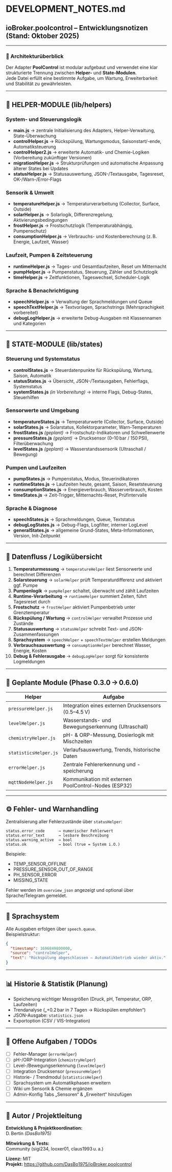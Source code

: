 # DEVELOPMENT_NOTES.md  
## ioBroker.poolcontrol – Entwicklungsnotizen (Stand: Oktober 2025)

---

### 🧩 Architekturüberblick

Der Adapter **PoolControl** ist modular aufgebaut und verwendet eine klar strukturierte Trennung zwischen **Helper-** und **State-Modulen**.  
Jede Datei erfüllt eine bestimmte Aufgabe, um Wartung, Erweiterbarkeit und Stabilität zu gewährleisten.

---

## 📁 HELPER-MODULE (lib/helpers)

### System- und Steuerungslogik
- **main.js** → zentrale Initialisierung des Adapters, Helper-Verwaltung, State-Überwachung
- **controlHelper.js** → Rückspülung, Wartungsmodus, Saisonstart/-ende, Automatiksteuerung
- **controlHelper2.js** → erweiterte Automatik- und Chemie-Logiken (Vorbereitung zukünftiger Versionen)
- **migrationHelper.js** → Strukturprüfungen und automatische Anpassung älterer States bei Updates
- **statusHelper.js** → Statusauswertung, JSON-/Textausgabe, Tagesreset, OK-/Warn-/Error-Flags

### Sensorik & Umwelt
- **temperatureHelper.js** → Temperaturverarbeitung (Collector, Surface, Outside)
- **solarHelper.js** → Solarlogik, Differenzregelung, Aktivierungsbedingungen
- **frostHelper.js** → Frostschutzlogik (Temperaturabhängig, Pumpenschutz)
- **consumptionHelper.js** → Verbrauchs- und Kostenberechnung (z. B. Energie, Laufzeit, Wasser)

### Laufzeit, Pumpen & Zeitsteuerung
- **runtimeHelper.js** → Tages- und Gesamtlaufzeiten, Reset um Mitternacht
- **pumpHelper.js** → Pumpenstatus, Steuerung, Zähler und Schutzlogik
- **timeHelper.js** → Zeitfunktionen, Tageswechsel, Scheduler-Logik

### Sprache & Benachrichtigung
- **speechHelper.js** → Verwaltung der Sprachmeldungen und Queue
- **speechTextHelper.js** → Textvorlagen, Sprachstrings (Mehrsprachigkeit vorbereitet)
- **debugLogHelper.js** → erweiterte Debug-Ausgaben mit Klassennamen und Kategorien

---

## 📁 STATE-MODULE (lib/states)

### Steuerung und Systemstatus
- **controlStates.js** → Steuerdatenpunkte für Rückspülung, Wartung, Saison, Automatik
- **statusStates.js** → Übersicht, JSON-/Textausgaben, Fehlerflags, Systemstatus
- **systemStates.js** *(in Vorbereitung)* → interne Flags, Debug-States, Steuerhilfen

### Sensorwerte und Umgebung
- **temperatureStates.js** → Temperaturwerte (Collector, Surface, Outside)
- **solarStates.js** → Solarstatus, Kollektorparameter, Warn-Temperaturen
- **frostStates.js** *(geplant)* → Frostschutz-Indikatoren und Schwellenwerte
- **pressureStates.js** *(geplant)* → Drucksensor (0–10 bar / 150 PSI), Filterüberwachung
- **levelStates.js** *(geplant)* → Wasserstandssensorik (Ultraschall / Bewegung)

### Pumpen und Laufzeiten
- **pumpStates.js** → Pumpenstatus, Modus, Steuerindikatoren
- **runtimeStates.js** → Laufzeiten heute, gesamt, Saison, Resetsteuerung
- **consumptionStates.js** → Energieverbrauch, Wasserverbrauch, Kosten
- **timeStates.js** → Zeit-Trigger, Mitternachts-Reset, Prüfintervalle

### Sprache & Diagnose
- **speechStates.js** → Sprachmeldungen, Queue, Textstatus
- **debugLogStates.js** → Debug-Flags, Logfilter, interner LogLevel
- **generalStates.js** → allgemeine Grund-States, Meta-Informationen, Version, Init-Zeitpunkt

---

## 🔄 Datenfluss / Logikübersicht

1. **Temperaturmessung** → `temperatureHelper` liest Sensorwerte und berechnet Differenzen  
2. **Solarsteuerung** → `solarHelper` prüft Temperaturdifferenz und aktiviert ggf. Pumpe  
3. **Pumpenlogik** → `pumpHelper` schaltet, überwacht und zählt Laufzeiten  
4. **Runtime-Verarbeitung** → `runtimeHelper` summiert Zeiten, führt Tagesreset durch  
5. **Frostschutz** → `frostHelper` aktiviert Pumpenbetrieb unter Grenztemperatur  
6. **Rückspülung / Wartung** → `controlHelper` verwaltet Prozesse und Zustände  
7. **Statusauswertung** → `statusHelper` schreibt Text- und JSON-Zusammenfassungen  
8. **Sprachsystem** → `speechHelper` + `speechTextHelper` erstellen Meldungen  
9. **Verbrauchsauswertung** → `consumptionHelper` berechnet Wasser, Energie, Kosten  
10. **Debug & Fehlerausgabe** → `debugLogHelper` sorgt für konsistente Logmeldungen  

---

## 🧠 Geplante Module (Phase 0.3.0 → 0.6.0)

| Helper | Aufgabe |
|--------|----------|
| `pressureHelper.js` | Integration eines externen Drucksensors (0.5–4.5 V) |
| `levelHelper.js` | Wasserstands- und Bewegungserkennung (Ultraschall) |
| `chemistryHelper.js` | pH- & ORP-Messung, Dosierlogik mit Mischzeiten |
| `statisticsHelper.js` | Verlaufsauswertung, Trends, historische Daten |
| `errorHelper.js` | Zentrale Fehlererkennung und -speicherung |
| `mqttNodeHelper.js` | Kommunikation mit externen PoolControl-Nodes (ESP32) |

---

## ⚙️ Fehler- und Warnhandling

Zentralisierung aller Fehlerzustände über `statusHelper`:
```
status.error_code      → numerischer Fehlerwert
status.error_text      → lesbare Beschreibung
status.warning_active  → bool
status.ok              → bool (true = System i.O.)
```
Beispiele:
- TEMP_SENSOR_OFFLINE  
- PRESSURE_SENSOR_OUT_OF_RANGE  
- PH_SENSOR_ERROR  
- MISSING_STATE  

Fehler werden im `overview_json` angezeigt und optional über Sprache/Telegram gemeldet.

---

## 💬 Sprachsystem

Alle Ausgaben erfolgen über `speech.queue`.  
Beispielstruktur:
```json
{
  "timestamp": 1696849800000,
  "source": "controlHelper",
  "text": "Rückspülung abgeschlossen – Automatikbetrieb wieder aktiv."
}
```

---

## 📊 Historie & Statistik (Planung)

- Speicherung wichtiger Messgrößen (Druck, pH, Temperatur, ORP, Laufzeiten)  
- Trendanalyse („+0.2 bar in 7 Tagen → Rückspülen empfohlen“)  
- JSON-Ausgabe: `statistics.json`  
- Exportoption (CSV / VIS-Integration)  

---

## 🧾 Offene Aufgaben / TODOs

- [ ] Fehler-Manager (`errorHelper`)  
- [ ] pH-/ORP-Integration (`chemistryHelper`)  
- [ ] Level-/Bewegungserkennung (`levelHelper`)  
- [ ] Integration Drucksensor (`pressureHelper`)  
- [ ] Historie- / Trendmodul (`statisticsHelper`)  
- [ ] Sprachsystem um Automatikphasen erweitern  
- [ ] Wiki um Sensorik & Chemie ergänzen  
- [ ] Admin-Konfig Tabs „Sensoren“ & „Erweitert“ hinzufügen  

---

## 👤 Autor / Projektleitung

**Entwicklung & Projektkoordination:**  
D. Bertin *(DasBo1975)*  

**Mitwirkung & Tests:**  
Community (sigi234, looxer01, claus1993 u. a.)  

**Lizenz:** MIT  
**Projekt:** https://github.com/DasBo1975/ioBroker.poolcontrol
